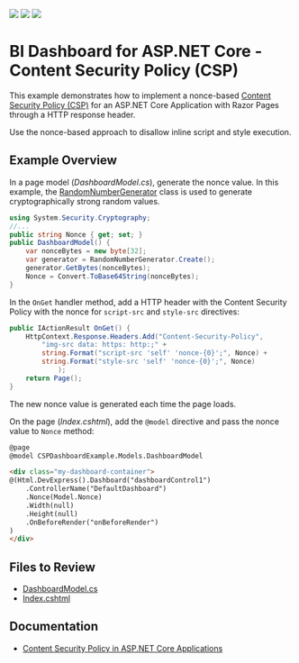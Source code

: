 <!-- default badges list -->
![](https://img.shields.io/endpoint?url=https://codecentral.devexpress.com/api/v1/VersionRange/616836996/23.1.1%2B)
[![](https://img.shields.io/badge/Open_in_DevExpress_Support_Center-FF7200?style=flat-square&logo=DevExpress&logoColor=white)](https://supportcenter.devexpress.com/ticket/details/T1154893)
[![](https://img.shields.io/badge/📖_How_to_use_DevExpress_Examples-e9f6fc?style=flat-square)](https://docs.devexpress.com/GeneralInformation/403183)
<!-- default badges end -->
# BI Dashboard for ASP.NET Core - Content Security Policy (CSP)

This example demonstrates how to implement a nonce-based [Content Security Policy (CSP)](https://developer.mozilla.org/en-US/docs/Web/HTTP/CSP) for an ASP.NET Core Application with Razor Pages through a HTTP response header.

Use the nonce-based approach to disallow inline script and style execution.

## Example Overview

In a page model (*DashboardModel.cs*), generate the nonce value. In this example, the [RandomNumberGenerator](https://learn.microsoft.com/en-us/dotnet/api/system.security.cryptography.randomnumbergenerator?view=net-6.0) class is used to generate cryptographically strong random values. 

```cs
using System.Security.Cryptography;
//...
public string Nonce { get; set; }
public DashboardModel() {
    var nonceBytes = new byte[32];
    var generator = RandomNumberGenerator.Create();
    generator.GetBytes(nonceBytes);
    Nonce = Convert.ToBase64String(nonceBytes);
}
```

In the `OnGet` handler method, add a HTTP header with the Content Security Policy with the nonce for `script-src` and `style-src` directives:

```cs
public IActionResult OnGet() {
    HttpContext.Response.Headers.Add("Content-Security-Policy",
        "img-src data: https: http:;" +
        string.Format("script-src 'self' 'nonce-{0}';", Nonce) +
        string.Format("style-src 'self' 'nonce-{0}';", Nonce) 
            );
    return Page();
}
```
The new nonce value is generated each time the page loads. 

On the page (*Index.cshtml*), add the `@model` directive and pass the nonce value to `Nonce` method:

```html
@page
@model CSPDashboardExample.Models.DashboardModel

<div class="my-dashboard-container">
@(Html.DevExpress().Dashboard("dashboardControl1")
    .ControllerName("DefaultDashboard")
    .Nonce(Model.Nonce)
    .Width(null)
    .Height(null)
    .OnBeforeRender("onBeforeRender")
)
</div>
```

## Files to Review

- [DashboardModel.cs](./CS/CSPDashboardExample/Models/DashboardModel.cs)
- [Index.cshtml](./CS/CSPDashboardExample/Pages/Index.cshtml)

## Documentation

- [Content Security Policy in ASP.NET Core Applications](https://docs.devexpress.com/Dashboard/404187)
